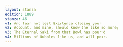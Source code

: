 ```yaml
---
layout: stanza
edition: 1889
stanza: 46
v1: And fear not lest Existence closing your
v2: Account, and mine, should know the like no more;
v3: The Eternal Saki from that Bowl has pour'd
v4: Millions of Bubbles like us, and will pour.
---
```

